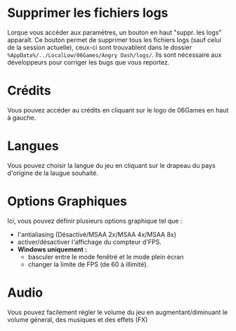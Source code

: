 <!-- TITLE: 3.2. Paramètres -->
<!-- SUBTITLE:  -->

# Supprimer les fichiers logs
Lorque vous accéder aux paramètres, un bouton en haut "suppr. les logs" apparaît. Ce bouton permet de supprimer tous les fichiers logs (sauf celui de la session actuelle), ceux-ci sont trouvablent dans le dossier `%AppData%/../LocalLow/06Games/Angry Dash/logs/`. Ils sont nécessaire aux développeurs pour corriger les bugs que vous reportez.

# Crédits
Vous pouvez accéder au crédits en cliquant sur le logo de 06Games en haut à gauche. 

# Langues
Vous pouvez choisir la langue du jeu en cliquant sur le drapeau du pays d'origine de la laugue souhaité.

# Options Graphiques
Ici, vous pouvez définir plusieurs options graphique tel que :
* l'antialiasing (Désactivé/MSAA 2x/MSAA 4x/MSAA 8x) 
* activer/désactiver l'affichage du compteur d'FPS.
* **Windows uniquement :**
	*  basculer entre le mode fenêtré et le mode plein écran
	*  changer la limite de FPS (de 60 à illimité).

# Audio
Vous pouvez facilement régler le volume du jeu en augmentant/diminuant le volume géneral, des musiques et des effets (FX)